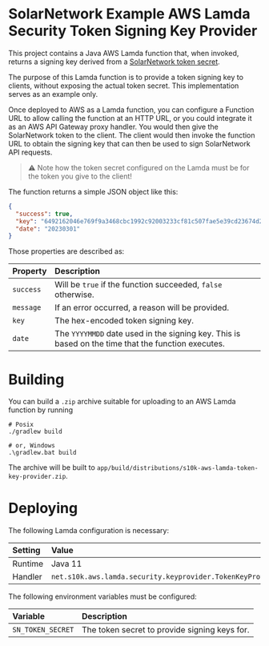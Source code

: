 # SolarNetwork Example AWS Lamda Security Token Signing Key Provider

This project contains a Java AWS Lamda function that, when invoked, returns a signing key derived
from a [SolarNetwork token secret][sn-auth].

The purpose of this Lamda function is to provide a token signing key to clients, without exposing
the actual token secret. This implementation serves as an example only.

Once deployed to AWS as a Lamda function, you can configure a Function URL to allow calling the
function at an HTTP URL, or you could integrate it as an AWS API Gateway proxy handler. You would
then give the SolarNetwork token to the client. The client would then invoke the function URL to
obtain the signing key that can then be used to sign SolarNetwork API requests.

> :warning: Note how the token secret configured on the Lamda must be for the token you give to the
> client!

The function returns a simple JSON object like this:

```json
{
  "success": true,
  "key": "6492162046e769f9a3468cbc1992c92003233cf81c507fae5e39cd23674d2786",
  "date": "20230301"
}
```

Those properties are described as:

| Property | Description |
|:---------|:------------|
| `success` | Will be `true` if the function succeeded, `false` otherwise. |
| `message` | If an error occurred, a reason will be provided. |
| `key`     | The hex-encoded token signing key. |
| `date`    | The `YYYYMMDD` date used in the signing key. This is based on the time that the function executes. |

# Building

You can build a `.zip` archive suitable for uploading to an AWS Lamda function by running

```
# Posix
./gradlew build

# or, Windows
.\gradlew.bat build
```

The archive will be built to `app/build/distributions/s10k-aws-lamda-token-key-provider.zip`.

# Deploying

The following Lamda configuration is necessary:

| Setting | Value |
|:--------|:------|
| Runtime | Java 11 |
| Handler | `net.s10k.aws.lamda.security.keyprovider.TokenKeyProvider` |

The following environment variables must be configured:

| Variable | Description |
|:---------|:------------|
| `SN_TOKEN_SECRET` | The token secret to provide signing keys for. |


[sn-auth]: https://github.com/SolarNetwork/solarnetwork/wiki/SolarNet-API-authentication-scheme-V2
